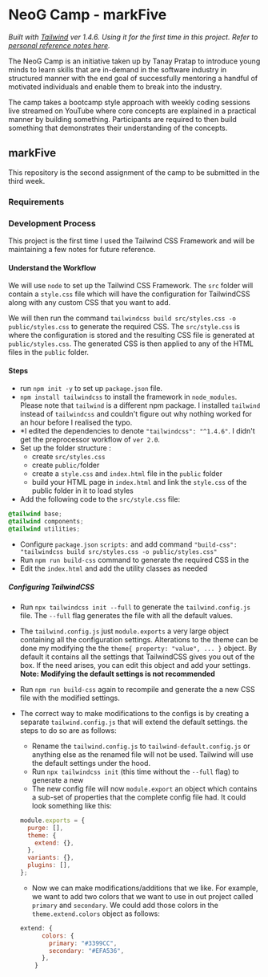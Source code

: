 # NeoG Camp - markFive

_Built with [Tailwind](https://tailwindcss.com/) ver 1.4.6. Using it for the first time in this project. Refer to [personal reference notes here]()._

The NeoG Camp is an initiative taken up by Tanay Pratap to introduce young minds to learn skills that are in-demand in the software industry in structured manner with the end goal of successfully mentoring a handful of motivated individuals and enable them to break into the industry.

The camp takes a bootcamp style approach with weekly coding sessions live streamed on YouTube where core concepts are explained in a practical manner by building something. Participants are required to then build something that demonstrates their understanding of the concepts.

## markFive

This repository is the second assignment of the camp to be submitted in the third week.

### Requirements

### Development Process

This project is the first time I used the Tailwind CSS Framework and will be maintaining a few notes for future reference.

#### Understand the Workflow

We will use `node` to set up the Tailwind CSS Framework. The `src` folder will contain a `style.css` file which will have the configuration for TailwindCSS along with any custom CSS that you want to add.

We will then run the command `tailwindcss build src/styles.css -o public/styles.css` to generate the required CSS. The `src/style.css` is where the configuration is stored and the resulting CSS file is generated at `public/styles.css`. The generated CSS is then applied to any of the HTML files in the `public` folder.

#### Steps

- run `npm init -y` to set up `package.json` file.
- `npm install tailwindcss` to install the framework in `node_modules`. Please note that `tailwind` is a different npm package. I installed `tailwind` instead of `tailwindcss` and couldn't figure out why nothing worked for an hour before I realised the typo.
- \*I edited the dependencies to denote `"tailwindcss": "^1.4.6"`. I didn't get the preprocessor workflow of `ver 2.0`.
- Set up the folder structure :
  - create `src/styles.css`
  - create `public/`folder
  - create a `style.css` and `index.html` file in the `public` folder
  - build your HTML page in `index.html` and link the `style.css` of the public folder in it to load styles
- Add the following code to the `src/style.css` file:

```css
@tailwind base;
@tailwind components;
@tailwind utilities;
```

- Configure `package.json` `scripts:` and add command `"build-css": "tailwindcss build src/styles.css -o public/styles.css"`
- Run `npm run build-css` command to generate the required CSS in the
- Edit the `index.html` and add the utility classes as needed

##### Configuring TailwindCSS

- Run `npx tailwindcss init --full` to generate the `tailwind.config.js` file. The `--full` flag generates the file with all the default values.
- The `tailwind.config.js` just `module.exports` a very large object containing all the configuration settings. Alterations to the theme can be done my modifying the the `theme{ property: "value", ... }` object. By default it contains all the settings that TailwindCSS gives you out of the box. If the need arises, you can edit this object and add your settings. **Note: Modifying the default settings is not recommended**
- Run `npm run build-css` again to recompile and generate the a new CSS file with the modified settings.
- The correct way to make modifications to the configs is by creating a separate `tailwind.config.js` that will extend the default settings. the steps to do so are as follows:

  - Rename the `tailwind.config.js` to `tailwind-default.config.js` or anything else as the renamed file will not be used. Tailwind will use the default settings under the hood.
  - Run `npx tailwindcss init` (this time without the `--full` flag) to generate a new
  - The new config file will now `module.export` an object which contains a sub-set of properties that the complete config file had. It could look something like this:

  ```javascript
  module.exports = {
    purge: [],
    theme: {
      extend: {},
    },
    variants: {},
    plugins: [],
  };
  ```

  - Now we can make modifications/additions that we like. For example, we want to add two colors that we want to use in out project called `primary` and `secondary`. We could add those colors in the `theme.extend.colors` object as follows:

  ```javascript
  extend: {
        colors: {
          primary: "#3399CC",
          secondary: "#EFA536",
        },
      }
  ```
